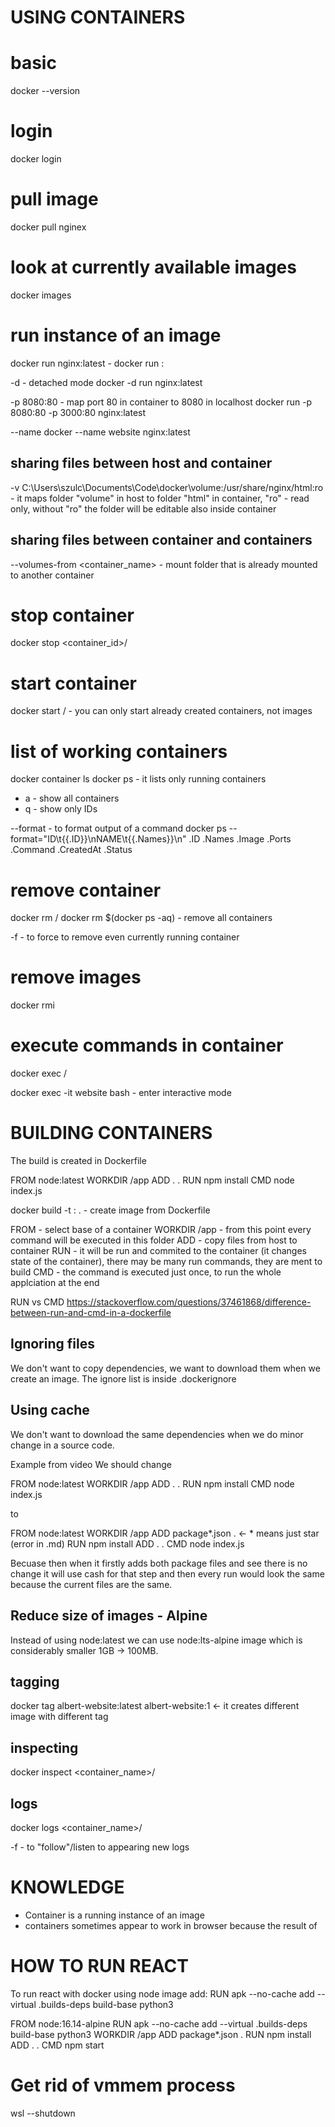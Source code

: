 # USING CONTAINERS

# basic
docker --version

# login
docker login

# pull image
docker pull nginex

# look at currently available images
docker images

# run instance of an image
docker run nginx:latest - docker run <image>:<tag>

-d - detached mode
docker -d run nginx:latest

-p 8080:80 - map port 80 in container to 8080 in localhost
docker run -p 8080:80 -p 3000:80 nginx:latest

--name <name>
docker --name website nginx:latest

## sharing files between host and container
 -v C:\Users\szulc\Documents\Code\docker\volume:/usr/share/nginx/html:ro - it maps folder "volume" in host to folder "html" in container, "ro" - read only, without "ro" the folder will be editable also inside container

## sharing files between container and containers
 --volumes-from <container_name> - mount folder that is already mounted to another container


# stop container
docker stop <container_id>/<name>

# start container
docker start <id>/<name> - you can only start already created containers, not images

# list of working containers
docker container ls
docker ps - it lists only running containers
- a - show all containers
- q - show only IDs

--format - to format output of a command
docker ps --format="ID\t{{.ID}}\nNAME\t{{.Names}}\n"
.ID
.Names
.Image
.Ports
.Command
.CreatedAt
.Status

# remove container
docker rm <id>/<name>
docker rm $(docker ps -aq) - remove all containers

-f - to force to remove even currently running container

# remove images
docker rmi <id>

# execute commands in container
docker exec <name>/<id> <command>

docker exec -it website bash - enter interactive mode


# BUILDING CONTAINERS
The build is created in Dockerfile

FROM node:latest
WORKDIR /app
ADD . .
RUN npm install
CMD node index.js

docker build -t <name>:<version> . - create image from Dockerfile 

FROM - select base of a container
WORKDIR /app - from this point every command will be executed in this folder
ADD <host> <container> - copy files from host to container
RUN <command> - it will be run and commited to the container (it changes state of the container), there may be many run commands, they are ment to build
CMD <command> - the command is executed just once, to run the whole applciation at the end

RUN vs CMD
https://stackoverflow.com/questions/37461868/difference-between-run-and-cmd-in-a-dockerfile

## Ignoring files
We don't want to copy dependencies, we want to download them when we create an image. The ignore list is inside .dockerignore

## Using cache
We don't want to download the same dependencies when we do minor change in a source code.

Example from video
We should change

FROM node:latest
WORKDIR /app
ADD . .
RUN npm install
CMD node index.js

to

FROM node:latest
WORKDIR /app
ADD package\*.json . <- \* means just star (error in .md)
RUN npm install
ADD . .
CMD node index.js

Becuase then when it firstly adds both package files and see there is no change it will use cash for that step and then every run would look the same because the current files are the same. 

## Reduce size of images - Alpine
Instead of using node:latest we can use node:lts-alpine image which is considerably smaller 1GB -> 100MB.

## tagging

docker tag albert-website:latest albert-website:1 <- it creates different image with different tag

## inspecting
docker inspect <container_name>/<id>

## logs
docker logs <container_name>/<id>

-f - to "follow"/listen to appearing new logs


# KNOWLEDGE
- Container is a running instance of an image
- containers sometimes appear to work in browser because the result of 


# HOW TO RUN REACT
To run react with docker using node image add:
RUN apk --no-cache add --virtual .builds-deps build-base python3

FROM node:16.14-alpine
RUN apk --no-cache add --virtual .builds-deps build-base python3
WORKDIR /app
ADD package\*.json .
RUN npm install
ADD . .
CMD npm start

# Get rid of vmmem process

wsl --shutdown